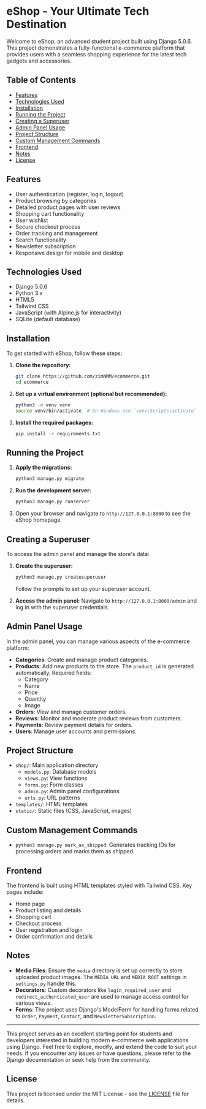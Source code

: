 # eShop - Your Ultimate Tech Destination

Welcome to eShop, an advanced student project built using Django 5.0.6. This project demonstrates a fully-functional e-commerce platform that provides users with a seamless shopping experience for the latest tech gadgets and accessories.

## Table of Contents
- [Features](#features)
- [Technologies Used](#technologies-used)
- [Installation](#installation)
- [Running the Project](#running-the-project)
- [Creating a Superuser](#creating-a-superuser)
- [Admin Panel Usage](#admin-panel-usage)
- [Project Structure](#project-structure)
- [Custom Management Commands](#custom-management-commands)
- [Frontend](#frontend)
- [Notes](#notes)
- [License](#license)

## Features
- User authentication (register, login, logout)
- Product browsing by categories
- Detailed product pages with user reviews
- Shopping cart functionality
- User wishlist
- Secure checkout process
- Order tracking and management
- Search functionality
- Newsletter subscription
- Responsive design for mobile and desktop

## Technologies Used
- Django 5.0.6
- Python 3.x
- HTML5
- Tailwind CSS
- JavaScript (with Alpine.js for interactivity)
- SQLite (default database)

## Installation
To get started with eShop, follow these steps:

1. **Clone the repository:**
    ```sh
    git clone https://github.com/zimNMM/ecommerce.git
    cd ecommerce
    ```

2. **Set up a virtual environment (optional but recommended):**
    ```sh
    python3 -m venv venv
    source venv/bin/activate  # On Windows use `venv\Scripts\activate`
    ```

3. **Install the required packages:**
    ```sh
    pip install -r requirements.txt
    ```

## Running the Project
1. **Apply the migrations:**
    ```sh
    python3 manage.py migrate
    ```

2. **Run the development server:**
    ```sh
    python3 manage.py runserver
    ```

3. Open your browser and navigate to `http://127.0.0.1:8000` to see the eShop homepage.

## Creating a Superuser
To access the admin panel and manage the store's data:

1. **Create the superuser:**
    ```sh
    python3 manage.py createsuperuser
    ```
    Follow the prompts to set up your superuser account.

2. **Access the admin panel:**
    Navigate to `http://127.0.0.1:8000/admin` and log in with the superuser credentials.

## Admin Panel Usage
In the admin panel, you can manage various aspects of the e-commerce platform:

- **Categories**: Create and manage product categories.
- **Products**: Add new products to the store. The `product_id` is generated automatically. Required fields:
  - Category
  - Name
  - Price
  - Quantity
  - Image
- **Orders**: View and manage customer orders.
- **Reviews**: Monitor and moderate product reviews from customers.
- **Payments**: Review payment details for orders.
- **Users**: Manage user accounts and permissions.

## Project Structure
- `shop/`: Main application directory
  - `models.py`: Database models
  - `views.py`: View functions
  - `forms.py`: Form classes
  - `admin.py`: Admin panel configurations
  - `urls.py`: URL patterns
- `templates/`: HTML templates
- `static/`: Static files (CSS, JavaScript, images)

## Custom Management Commands
- `python3 manage.py mark_as_shipped`: Generates tracking IDs for processing orders and marks them as shipped.

## Frontend
The frontend is built using HTML templates styled with Tailwind CSS. Key pages include:
- Home page
- Product listing and details
- Shopping cart
- Checkout process
- User registration and login
- Order confirmation and details

## Notes
- **Media Files**: Ensure the `media` directory is set up correctly to store uploaded product images. The `MEDIA_URL` and `MEDIA_ROOT` settings in `settings.py` handle this.
- **Decorators**: Custom decorators like `login_required_user` and `redirect_authenticated_user` are used to manage access control for various views.
- **Forms**: The project uses Django's ModelForm for handling forms related to `Order`, `Payment`, `Contact`, and `NewsletterSubscription`.
---

This project serves as an excellent starting point for students and developers interested in building modern e-commerce web applications using Django. Feel free to explore, modify, and extend the code to suit your needs. If you encounter any issues or have questions, please refer to the Django documentation or seek help from the community.

## License

This project is licensed under the MIT License - see the [LICENSE](LICENSE) file for details.

